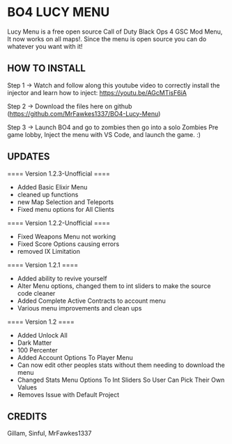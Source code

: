 # BO4 LUCY MENU
Lucy Menu is a free open source Call of Duty Black Ops 4 GSC Mod Menu, It now works on all maps!. Since the menu is open source you can do whatever you want with it!

## HOW TO INSTALL
Step 1 -> Watch and follow along this youtube video to correctly install the injector and learn how to inject: https://youtu.be/AGcMTisF6iA

Step 2 -> Download the files here on github (https://github.com/MrFawkes1337/BO4-Lucy-Menu)

Step 3 -> Launch BO4 and go to zombies then go into a solo Zombies Pre game lobby, Inject the menu with VS Code, and launch the game. :)



## UPDATES

==== Version 1.2.3-Unofficial ====
 - Added Basic Elixir Menu
 - cleaned up functions
 - new Map Selection and Teleports
 - Fixed menu options for All Clients

==== Version 1.2.2-Unofficial ====
 - Fixed Weapons Menu not working
 - Fixed Score Options causing errors
 - removed IX Limitation
 
==== Version 1.2.1 ====
 - Added ability to revive yourself
 - Alter Menu options, changed them to int sliders to make the source code cleaner
 - Added Complete Active Contracts to account menu
 - Various menu improvements and clean ups 

==== Version 1.2 ====
 - Added Unlock All
 - Dark Matter
 - 100 Percenter
 - Added Account Options To Player Menu
 - Can now edit other peoples stats without them needing to download the menu
 - Changed Stats Menu Options To Int Sliders So User Can Pick Their Own Values
 - Removes Issue with Default Project



## CREDITS
Gillam,
Sinful,
MrFawkes1337
